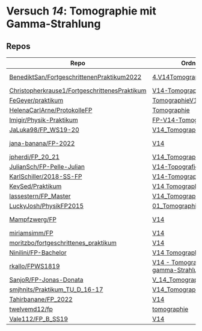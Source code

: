 # Versuch *14*: Tomographie mit Gamma-Strahlung

## Repos

|                                                 Repo                                                 |                                                                Ordner                                                                 |                                                                                                                                                                                                                  PDFs                                                                                                                                                                                                                   |
|------------------------------------------------------------------------------------------------------|---------------------------------------------------------------------------------------------------------------------------------------|-----------------------------------------------------------------------------------------------------------------------------------------------------------------------------------------------------------------------------------------------------------------------------------------------------------------------------------------------------------------------------------------------------------------------------------------|
|[BenediktSan/FortgeschrittenenPraktikum2022](../repo/BenediktSan/FortgeschrittenenPraktikum2022)      |[4.V14Tomographie](https://github.com/BenediktSan/FortgeschrittenenPraktikum2022/tree/master/Versuche%20Semester%20VI/4.V14Tomographie)|[Protokoll_V14.pdf](https://docs.google.com/viewer?url=https://raw.githubusercontent.com/BenediktSan/FortgeschrittenenPraktikum2022/master/Versuche%20Semester%20VI/4.V14Tomographie/Protokoll_V14.pdf)<br/>[Versuchsbeschreibung_V14.pdf](https://docs.google.com/viewer?url=https://raw.githubusercontent.com/BenediktSan/FortgeschrittenenPraktikum2022/master/Versuche%20Semester%20VI/4.V14Tomographie/Versuchsbeschreibung_V14.pdf)|
|[Christopherkrause1/FortgeschrittenesPraktikum](../repo/Christopherkrause1/FortgeschrittenesPraktikum)|[V14-Tomographie](https://github.com/Christopherkrause1/FortgeschrittenesPraktikum/tree/master/V14-Tomographie)                        |–                                                                                                                                                                                                                                                                                                                                                                                                                                        |
|[FeGeyer/praktikum](../repo/FeGeyer/praktikum)                                                        |[TomographieV14](https://github.com/FeGeyer/praktikum/tree/master/MFP/TomographieV14)                                                  |–                                                                                                                                                                                                                                                                                                                                                                                                                                        |
|[HelenaCarlArne/ProtokolleFP](../repo/HelenaCarlArne/ProtokolleFP)                                    |[Tomographie](https://github.com/HelenaCarlArne/ProtokolleFP/tree/master/Tomographie)                                                  |–                                                                                                                                                                                                                                                                                                                                                                                                                                        |
|[Imigir/Physik-Praktikum](../repo/Imigir/Physik-Praktikum)                                            |[FP-V14-Tomographie](https://github.com/Imigir/Physik-Praktikum/tree/master/FP-V14-Tomographie)                                        |–                                                                                                                                                                                                                                                                                                                                                                                                                                        |
|[JaLuka98/FP_WS19-20](../repo/JaLuka98/FP_WS19-20)                                                    |[V14_Tomographie](https://github.com/JaLuka98/FP_WS19-20/tree/master/V14_Tomographie)                                                  |–                                                                                                                                                                                                                                                                                                                                                                                                                                        |
|[jana-banana/FP-2022](../repo/jana-banana/FP-2022)                                                    |[V14](https://github.com/jana-banana/FP-2022/tree/main/V14)                                                                            |[main.pdf](https://docs.google.com/viewer?url=https://raw.githubusercontent.com/jana-banana/FP-2022/main/V14/build/main.pdf)<br/>[V14_Abtestat.pdf](https://docs.google.com/viewer?url=https://raw.githubusercontent.com/jana-banana/FP-2022/main/V14/build/V14_Abtestat.pdf)                                                                                                                                                            |
|[jpherdi/FP_20_21](../repo/jpherdi/FP_20_21)                                                          |[V14_Tomographie](https://github.com/jpherdi/FP_20_21/tree/master/V14_Tomographie)                                                     |–                                                                                                                                                                                                                                                                                                                                                                                                                                        |
|[JulianSch/FP-Pelle-Julian](../repo/JulianSch/FP-Pelle-Julian)                                        |[V14-Topografie](https://github.com/JulianSch/FP-Pelle-Julian/tree/master/V14-Topografie)                                              |[V14_Tomographie.pdf](https://docs.google.com/viewer?url=https://raw.githubusercontent.com/JulianSch/FP-Pelle-Julian/master/Altprotokolle_nYR/V14_Tomographie.pdf)                                                                                                                                                                                                                                                                       |
|[KarlSchiller/2018-SS-FP](../repo/KarlSchiller/2018-SS-FP)                                            |[V14-Tomographie](https://github.com/KarlSchiller/2018-SS-FP/tree/master/V14-Tomographie)                                              |–                                                                                                                                                                                                                                                                                                                                                                                                                                        |
|[KevSed/Praktikum](../repo/KevSed/Praktikum)                                                          |[V14 Tomographie](https://github.com/KevSed/Praktikum/tree/master/V14%20Tomographie)                                                   |–                                                                                                                                                                                                                                                                                                                                                                                                                                        |
|[lassestern/FP_Master](../repo/lassestern/FP_Master)                                                  |[V14_Tomographie](https://github.com/lassestern/FP_Master/tree/main/V14_Tomographie)                                                   |–                                                                                                                                                                                                                                                                                                                                                                                                                                        |
|[LuckyJosh/PhysikFP2015](../repo/LuckyJosh/PhysikFP2015)                                              |[01_TomographieGamma[X]](https://github.com/LuckyJosh/PhysikFP2015/tree/master/01_TomographieGamma%5BX%5D)                             |–                                                                                                                                                                                                                                                                                                                                                                                                                                        |
|[Mampfzwerg/FP](../repo/Mampfzwerg/FP)                                                                |[V14](https://github.com/Mampfzwerg/FP/tree/master/V14)                                                                                |[main.pdf](https://docs.google.com/viewer?url=https://raw.githubusercontent.com/Mampfzwerg/FP/master/V14/latex-template/main.pdf)<br/>[V14_Krieg_Karzel_2.pdf](https://docs.google.com/viewer?url=https://raw.githubusercontent.com/Mampfzwerg/FP/master/V14/latex-template/V14_Krieg_Karzel_2.pdf)                                                                                                                                      |
|[miriamsimm/FP](../repo/miriamsimm/FP)                                                                |[V14](https://github.com/miriamsimm/FP/tree/main/V14)                                                                                  |–                                                                                                                                                                                                                                                                                                                                                                                                                                        |
|[moritzbo/fortgeschrittenes_praktikum](../repo/moritzbo/fortgeschrittenes_praktikum)                  |[V14](https://github.com/moritzbo/fortgeschrittenes_praktikum/tree/main/V14)                                                           |–                                                                                                                                                                                                                                                                                                                                                                                                                                        |
|[Ninilini/FP-Bachelor](../repo/Ninilini/FP-Bachelor)                                                  |[V14 Tomographie](https://github.com/Ninilini/FP-Bachelor/tree/master/V14%20Tomographie)                                               |–                                                                                                                                                                                                                                                                                                                                                                                                                                        |
|[rkallo/FPWS1819](../repo/rkallo/FPWS1819)                                                            |[V14 - Tomographie mit gamma-Strahlung](https://github.com/rkallo/FPWS1819/tree/master/V14%20-%20Tomographie%20mit%20gamma-Strahlung)  |[main.pdf](https://docs.google.com/viewer?url=https://raw.githubusercontent.com/rkallo/FPWS1819/master/V14%20-%20Tomographie%20mit%20gamma-Strahlung/main.pdf)                                                                                                                                                                                                                                                                           |
|[SanjoR/FP-Jonas-Donata](../repo/SanjoR/FP-Jonas-Donata)                                              |[V_14_Tomographie](https://github.com/SanjoR/FP-Jonas-Donata/tree/master/MFP/V_14_Tomographie)                                         |[V14_Tomographie.pdf](https://docs.google.com/viewer?url=https://raw.githubusercontent.com/SanjoR/FP-Jonas-Donata/master/MFP/Fertige_Protokolle/V14_Tomographie.pdf)                                                                                                                                                                                                                                                                     |
|[smjhnits/Praktikum_TU_D_16-17](../repo/smjhnits/Praktikum_TU_D_16-17)                                |[V14_Tomographie](https://github.com/smjhnits/Praktikum_TU_D_16-17/tree/master/Fortgeschrittenenpraktikum/Protokolle/V14_Tomographie)  |[V14_main.pdf](https://docs.google.com/viewer?url=https://raw.githubusercontent.com/smjhnits/Praktikum_TU_D_16-17/master/Fortgeschrittenenpraktikum/Protokolle/V14_Tomographie/V14_main.pdf)                                                                                                                                                                                                                                             |
|[Tahirbanane/FP_2022](../repo/Tahirbanane/FP_2022)                                                    |[V14](https://github.com/Tahirbanane/FP_2022/tree/master/V14)                                                                          |–                                                                                                                                                                                                                                                                                                                                                                                                                                        |
|[twelvemd12/fp](../repo/twelvemd12/fp)                                                                |[tomographie](https://github.com/THEMayo12/fp/tree/master/versuche/tomographie)                                                        |–                                                                                                                                                                                                                                                                                                                                                                                                                                        |
|[Vale112/FP_B_SS19](../repo/Vale112/FP_B_SS19)                                                        |[V14](https://github.com/Vale112/FP_B_SS19/tree/master/V14)                                                                            |–                                                                                                                                                                                                                                                                                                                                                                                                                                        |
